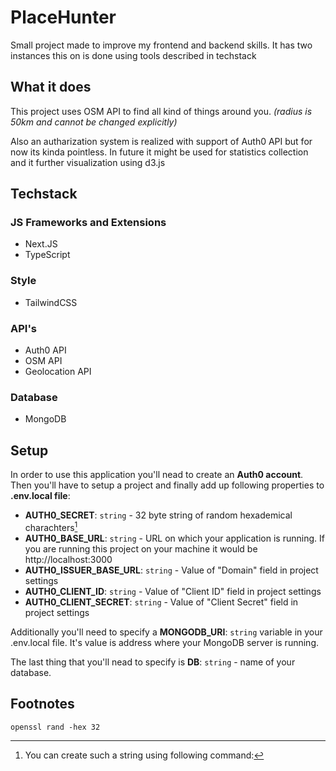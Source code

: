 # PlaceHunter
Small project made to improve my frontend and backend skills.
It has two instances this on is done using tools described in techstack

## What it does
This project uses OSM API to find all kind of things around you. _(radius is 50km and cannot be changed explicitly)_

Also an autharization system is realized with support of Auth0 API but for now its kinda pointless.
In future it might be used for statistics collection and it further visualization using d3.js

## Techstack
### JS Frameworks and Extensions
- Next.JS
- TypeScript

### Style
- TailwindCSS

### API's
- Auth0 API
- OSM API
- Geolocation API

### Database
- MongoDB

## Setup
In order to use this application you'll nead to create an **Auth0 account**.
Then you'll have to setup a project and finally add up following properties to **.env.local file**:
* **AUTH0_SECRET**: `string` - 32 byte string of random hexademical charachters[^1]
* **AUTH0_BASE_URL**: `string` - URL on which your application is running. If you are running this project on your machine it would be http://localhost:3000
* **AUTH0_ISSUER_BASE_URL**: `string` - Value of "Domain" field in project settings
* **AUTH0_CLIENT_ID**: `string` - Value of "Client ID" field in project settings
* **AUTH0_CLIENT_SECRET**: `string` - Value of "Client Secret" field in project settings

Additionally you'll need to specify a **MONGODB_URI**: `string` variable in your .env.local file.
It's value is address where your MongoDB server is running.

The last thing that you'll nead to specify is **DB**: `string` - name of your database.

## Footnotes
[^1]: You can create such a string using following command:
```
openssl rand -hex 32
```